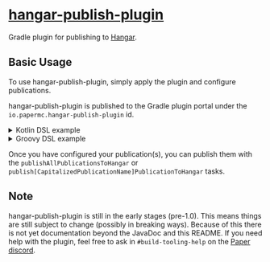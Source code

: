 # [hangar-publish-plugin](https://plugins.gradle.org/plugin/io.papermc.hangar-publish-plugin)

Gradle plugin for publishing to [Hangar](https://hangar.papermc.io/).

## Basic Usage

To use hangar-publish-plugin, simply apply the plugin and configure publications.

hangar-publish-plugin is published to the Gradle plugin portal under the `io.papermc.hangar-publish-plugin` id.

<details>
<summary>Kotlin DSL example</summary>

```kotlin
import io.papermc.hangarpublishplugin.model.Platforms

plugins {
    id("io.papermc.hangar-publish-plugin") version "VERSION"
}

hangarPublish {
    publications.register("plugin") {
        version.set(project.version as String) // use project version as publication version
        owner.set("hangar-user")
        slug.set("hangar-project")
        channel.set("Release")
        changelog.set("Removed Herobrine") // optional

        // your api key.
        // defaults to the `io.papermc.hangar-publish-plugin.[publicationName].api-key` or `io.papermc.hangar-publish-plugin.default-api-key` Gradle properties
        apiKey.set("api key")
        
        // register platforms
        platforms {
            register(Platforms.PAPER) {
                jar.set(tasks.jar.flatMap { it.archiveFile })
                platformVersions.set(listOf("1.19.3"))
                dependencies {
                    hangar("kennytv", "Test1") {
                        required.set(false)
                    }
                }
            }
        }
    }
}
```
</details>

<details>
<summary>Groovy DSL example</summary>

```groovy
import io.papermc.hangarpublishplugin.model.Platforms

plugins {
    id "io.papermc.hangar-publish-plugin" version "VERSION"
}

hangarPublish {
    publications.register("plugin") {
        version.set(project.version as String) // use project version as publication version
        owner.set("hangar-user")
        slug.set("hangar-project")
        channel.set("Release")
        changelog.set("Removed Herobrine") // optional

        // your api key.
        // defaults to the `io.papermc.hangar-publish-plugin.[publicationName].api-key` or `io.papermc.hangar-publish-plugin.default-api-key` Gradle properties
        apiKey.set("api key")
        
        // register platforms
        platforms {
            register(Platforms.PAPER) {
                jar.set(tasks.jar.archiveFile)
                platformVersions.set(["1.19.3"])

                // Groovy resolves `dependencies` on Project instead of on PlatformDetails, so we can't use the block DSL like in Kotlin.
                dependencies.hangar("kennytv", "Test1")
            }
        }
    }
}
```
</details>

Once you have configured your publication(s), you can publish them with the `publishAllPublicationsToHangar` or `publish[CapitalizedPublicationName]PublicationToHangar` tasks.

## Note
hangar-publish-plugin is still in the early stages (pre-1.0). This means things are still subject to change (possibly in breaking ways). Because of this there is not yet documentation beyond the JavaDoc and this README. If you need help with the plugin, feel free to ask in `#build-tooling-help` on the [Paper discord](https://discord.gg/papermc).
